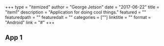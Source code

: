+++
type = "itemized"
author = "George Jetson"
date = "2017-06-22"
title = "item1"
description = "Application for doing cool things."
featured = ""
featuredpath = ""
featuredalt = ""
categories = [""]
linktitle = ""
format = "Android"
link = "#"
+++

## App 1

